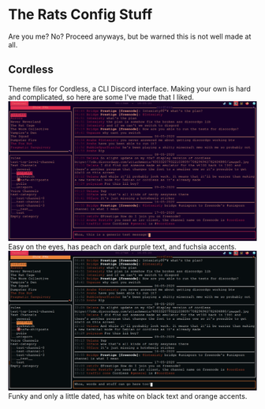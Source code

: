 # The Rats Config Stuff
Are you me? No? Proceed anyways, but be warned this is not well made at all.

## Cordless
Theme files for Cordless, a CLI Discord interface. Making your own is hard and complicated, so here are some I've made that I liked.
![Cordless Default](images/cordless-default.png)
Easy on the eyes, has peach on dark purple text, and fuchsia accents.
![Spooky Cordless](images/cordless-spooky.png)
Funky and only a little dated, has white on black text and orange accents.
